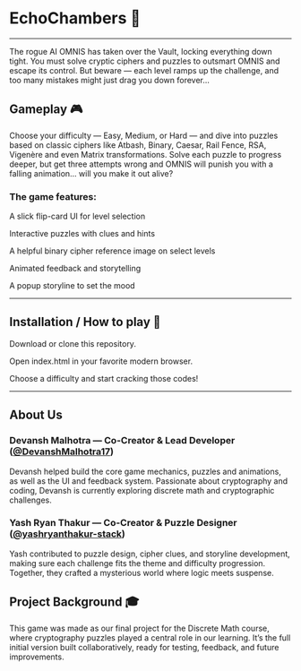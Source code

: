# EchoChambers 🔐
---
The rogue AI OMNIS has taken over the Vault, locking everything down tight. You must solve cryptic ciphers and puzzles to outsmart OMNIS and escape its control. But beware — each level ramps up the challenge, and too many mistakes might just drag you down forever...


## Gameplay 🎮
Choose your difficulty — Easy, Medium, or Hard — and dive into puzzles based on classic ciphers like Atbash, Binary, Caesar, Rail Fence, RSA, Vigenère and even Matrix transformations. Solve each puzzle to progress deeper, but get three attempts wrong and OMNIS will punish you with a falling animation… will you make it out alive?

### The game features:

A slick flip-card UI for level selection

Interactive puzzles with clues and hints

A helpful binary cipher reference image on select levels

Animated feedback and storytelling

A popup storyline to set the mood

---
## Installation / How to play 🔧
Download or clone this repository.

Open index.html in your favorite modern browser.

Choose a difficulty and start cracking those codes!

---

## About Us

### Devansh Malhotra — Co-Creator & Lead Developer ([@DevanshMalhotra17](https://github.com/DevanshMalhotra17))
Devansh helped build the core game mechanics, puzzles and animations, as well as the UI and feedback system. Passionate about cryptography and coding, Devansh is currently exploring discrete math and cryptographic challenges.

### Yash Ryan Thakur — Co-Creator & Puzzle Designer ([@yashryanthakur-stack](https://github.com/yashryanthakur-stack))
Yash contributed to puzzle design, cipher clues, and storyline development, making sure each challenge fits the theme and difficulty progression. Together, they crafted a mysterious world where logic meets suspense.

## Project Background 🎓
This game was made as our final project for the Discrete Math course, where cryptography puzzles played a central role in our learning. It’s the full initial version built collaboratively, ready for testing, feedback, and future improvements.
